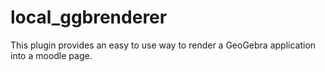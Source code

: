 # local_ggbrenderer

This plugin provides an easy to use way to render a GeoGebra application into a moodle page.
